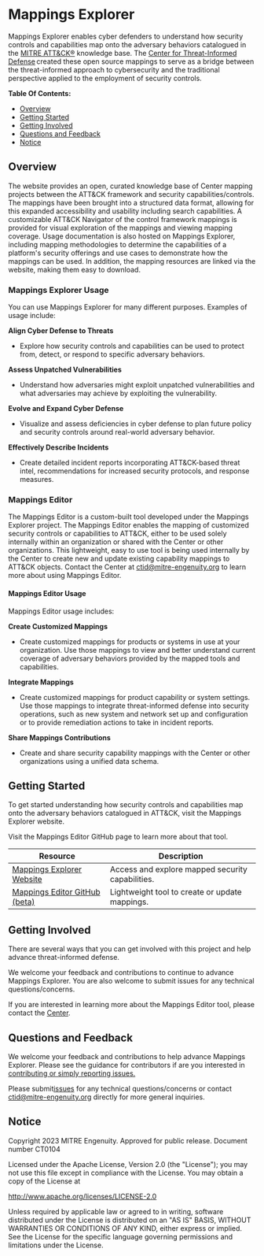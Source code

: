 # Mappings Explorer

Mappings Explorer enables cyber defenders to understand how security controls
and capabilities map onto the adversary behaviors catalogued in the [MITRE ATT&CK®](https://attack.mitre.org/)
knowledge base. The [Center for Threat-Informed Defense](https://mitre-engenuity.org/cybersecurity/center-for-threat-informed-defense/) created these open source
mappings to serve as a bridge between the threat-informed approach to cybersecurity
and the traditional perspective applied to the employment of security controls.

**Table Of Contents:**

- [Overview](#overview)
- [Getting Started](#getting-started)
- [Getting Involved](#getting-involved)
- [Questions and Feedback](#questions-and-feedback)
- [Notice](#notice)

## Overview

The website provides an open, curated knowledge base of Center mapping projects between
the ATT&CK framework and security capabilities/controls. The mappings have been brought
into a structured data format, allowing for this expanded accessibility and usability
including search capabilities. A customizable ATT&CK Navigator of the control framework
mappings is provided for visual exploration of the mappings and viewing mapping coverage.
Usage documentation is also hosted on Mappings Explorer, including mapping methodologies
to determine the capabilities of a platform's security offerings and use cases to
demonstrate how the mappings can be used. In addition, the mapping resources are linked
via the website, making them easy to download.

### Mappings Explorer Usage

You can use Mappings Explorer for many different purposes. Examples of usage include:

**Align Cyber Defense to Threats​** 

- Explore how security controls and capabilities can be used to protect from, detect, or
  respond to specific adversary behaviors.​

**Assess Unpatched Vulnerabilities​**

- Understand how adversaries might exploit unpatched vulnerabilities and what adversaries
  may achieve by exploiting the vulnerability.​

**Evolve and Expand Cyber Defense​**

- Visualize and assess deficiencies in cyber defense to plan future policy and security
  controls around real-world adversary behavior.​

**Effectively Describe Incidents​**

- Create detailed incident reports incorporating ATT&CK-based threat intel, recommendations
  for increased security protocols, and response measures.​

### Mappings Editor

The Mappings Editor is a custom-built tool developed under the Mappings Explorer project. The 
Mappings Editor enables the mapping of customized security controls or capabilities to ATT&CK, 
either to be used solely internally within an organization or shared with the Center or other 
organizations. This lightweight, easy to use tool is being used internally by the Center to 
create new and update existing capability mappings to ATT&CK objects. Contact the Center at 
[ctid@mitre-engenuity.org](mailto:ctid@mitre-engenuity.org?subject=subject=Question%20about%20mappings-explorer) to learn more about using Mappings Editor.

#### Mappings Editor Usage

Mappings Editor usage includes:

**Create Customized Mappings**

- Create customized mappings for products or systems in use at your organization. Use those
  mappings to view and better understand current coverage of adversary behaviors provided by
  the mapped tools and capabilities.

**Integrate Mappings**

- Create customized mappings for product capability or system settings. Use those mappings to
  integrate threat-informed defense into security operations, such as new system and network
  set up and configuration or to provide remediation actions to take in incident reports.

**Share Mappings Contributions**

- Create and share security capability mappings with the Center or other organizations using a
  unified data schema.

## Getting Started

To get started understanding how security controls and capabilities map onto the adversary behaviors 
catalogued in ATT&CK, visit the Mappings Explorer website. 

Visit the Mappings Editor GitHub page to learn more about that tool.

| Resource                                                                                                    | Description                                      |
| ----------------------------------------------------------------------------------------------------------- | ------------------------------------------------ |
| [Mappings Explorer Website](https://center-for-threat-informed-defense.github.io/mappings-explorer/)        | Access and explore mapped security capabilities. |
| [Mappings Editor GitHub (beta)](https://center-for-threat-informed-defense.github.io/mappings-editor)       | Lightweight tool to create or update mappings.   |

## Getting Involved

There are several ways that you can get involved with this project and help
advance threat-informed defense.

We welcome your feedback and contributions to continue to advance Mappings Explorer.
You are also welcome to submit issues for any technical questions/concerns.

If you are interested in learning more about the Mappings Editor tool, please contact
the [Center](mailto:ctid@mitre-engenuity.org?subject=subject=Question%20about%20mappings-explorer).

## Questions and Feedback

We welcome your feedback and contributions to help advance Mappings Explorer.
Please see the guidance for contributors if are you interested in
[contributing or simply reporting issues.](/CONTRIBUTING.md)

Please submit[issues](https://github.com/center-for-threat-informed-defense/mappings-explorer/issues) for
any technical questions/concerns or contact
[ctid@mitre-engenuity.org](mailto:ctid@mitre-engenuity.org?subject=subject=Question%20about%20mappings-explorer)
directly for more general inquiries.

## Notice

Copyright 2023 MITRE Engenuity. Approved for public release. Document number CT0104

Licensed under the Apache License, Version 2.0 (the "License"); you may not use this
file except in compliance with the License. You may obtain a copy of the License at

http://www.apache.org/licenses/LICENSE-2.0

Unless required by applicable law or agreed to in writing, software distributed under
the License is distributed on an "AS IS" BASIS, WITHOUT WARRANTIES OR CONDITIONS OF ANY
KIND, either express or implied. See the License for the specific language governing
permissions and limitations under the License.

